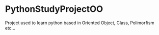 # PythonStudyProjectOO
Project used to learn python based in Oriented Object, Class, Polimorfism etc...
